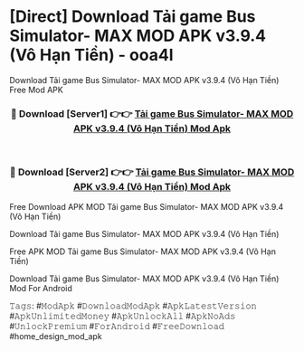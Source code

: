 # [Direct] Download Tải game Bus Simulator- MAX MOD APK v3.9.4 (Vô Hạn Tiền) - ooa4l
Download Tải game Bus Simulator- MAX MOD APK v3.9.4 (Vô Hạn Tiền) Free Mod APK

<div align="center">
<h3>🔴 Download [Server1] 👉👉 <a href="https://apk-comot.site?title=Tải_game_Bus_Simulator-_MAX_MOD_APK_v3.9.4_(Vô_Hạn_Tiền)">Tải game Bus Simulator- MAX MOD APK v3.9.4 (Vô Hạn Tiền) Mod Apk</a></h3><br>

<h3>🔴 Download [Server2] 👉👉 <a href="https://apk-comot.site?title=Tải_game_Bus_Simulator-_MAX_MOD_APK_v3.9.4_(Vô_Hạn_Tiền)">Tải game Bus Simulator- MAX MOD APK v3.9.4 (Vô Hạn Tiền) Mod Apk</a></h3>
</div>


Free Download APK MOD Tải game Bus Simulator- MAX MOD APK v3.9.4 (Vô Hạn Tiền)

Download Tải game Bus Simulator- MAX MOD APK v3.9.4 (Vô Hạn Tiền) 

Free APK MOD Tải game Bus Simulator- MAX MOD APK v3.9.4 (Vô Hạn Tiền) 

Download Tải game Bus Simulator- MAX MOD APK v3.9.4 (Vô Hạn Tiền) Mod For Android

𝚃𝚊𝚐𝚜: #𝙼𝚘𝚍𝙰𝚙𝚔 #𝙳𝚘𝚠𝚗𝚕𝚘𝚊𝚍𝙼𝚘𝚍𝙰𝚙𝚔 #𝙰𝚙𝚔𝙻𝚊𝚝𝚎𝚜𝚝𝚅𝚎𝚛𝚜𝚒𝚘𝚗 #𝙰𝚙𝚔𝚄𝚗𝚕𝚒𝚖𝚒𝚝𝚎𝚍𝙼𝚘𝚗𝚎𝚢 #𝙰𝚙𝚔𝚄𝚗𝚕𝚘𝚌𝚔𝙰𝚕𝚕 #𝙰𝚙𝚔𝙽𝚘𝙰𝚍𝚜 #𝚄𝚗𝚕𝚘𝚌𝚔𝙿𝚛𝚎𝚖𝚒𝚞𝚖 #𝙵𝚘𝚛𝙰𝚗𝚍𝚛𝚘𝚒𝚍 #𝙵𝚛𝚎𝚎𝙳𝚘𝚠𝚗𝚕𝚘𝚊𝚍 #home_design_mod_apk